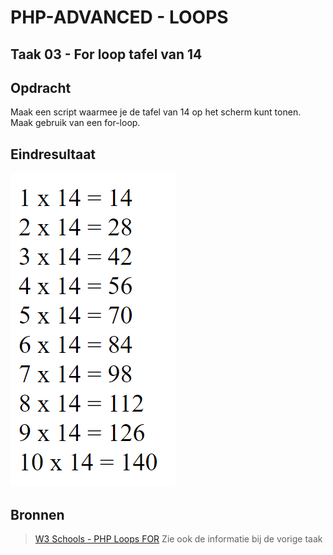 # PHP-ADVANCED - LOOPS

## Taak 03 - For loop tafel van 14

## Opdracht

Maak een script waarmee je de tafel van 14 op het scherm kunt tonen. Maak gebruik van een for-loop.

## Eindresultaat

![Eindresultaat](images/resultaat.png)

## Bronnen

> [W3 Schools - PHP Loops FOR](https://www.w3schools.com/php/php_looping_for.asp)
> Zie ook de informatie bij de vorige taak
